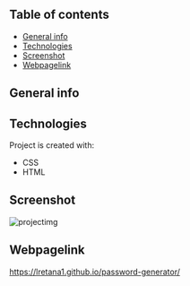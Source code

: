 ## Table of contents
* [General info](#general-info)
* [Technologies](#technologies)
* [Screenshot](#screenshot)
* [Webpagelink](#Webpagelink)

## General info

	
## Technologies
Project is created with:
* CSS
* HTML

## Screenshot
![projectimg](develop/images/pw-gen-proj.png?raw=true "projectimgpng")

## Webpagelink
https://lretana1.github.io/password-generator/
